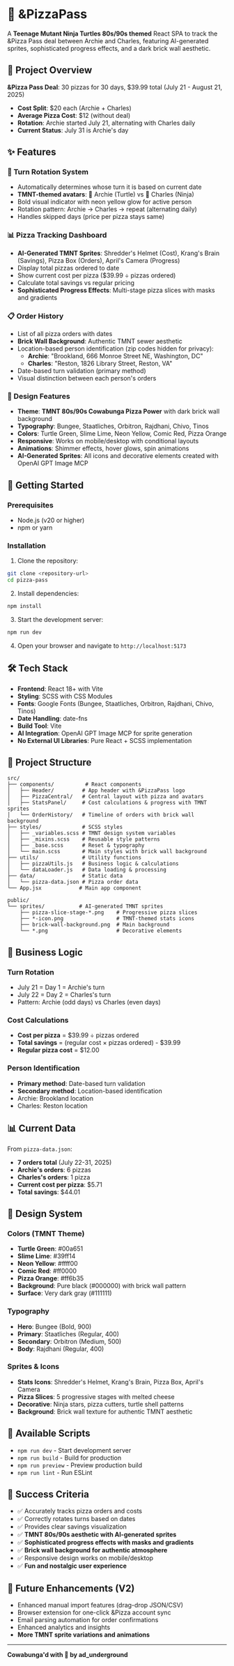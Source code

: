 # 🍕 &PizzaPass

A **Teenage Mutant Ninja Turtles 80s/90s themed** React SPA to track the &Pizza Pass deal between Archie and Charles, featuring AI-generated sprites, sophisticated progress effects, and a dark brick wall aesthetic.

## 🎯 Project Overview

**&Pizza Pass Deal**: 30 pizzas for 30 days, $39.99 total (July 21 - August 21, 2025)
- **Cost Split**: $20 each (Archie + Charles)
- **Average Pizza Cost**: $12 (without deal)
- **Rotation**: Archie started July 21, alternating with Charles daily
- **Current Status**: July 31 is Archie's day

## ✨ Features

### 🎯 Turn Rotation System
- Automatically determines whose turn it is based on current date
- **TMNT-themed avatars**: 🐢 Archie (Turtle) vs 🥷 Charles (Ninja)
- Bold visual indicator with neon yellow glow for active person
- Rotation pattern: Archie → Charles → repeat (alternating daily)
- Handles skipped days (price per pizza stays same)

### 📊 Pizza Tracking Dashboard
- **AI-Generated TMNT Sprites**: Shredder's Helmet (Cost), Krang's Brain (Savings), Pizza Box (Orders), April's Camera (Progress)
- Display total pizzas ordered to date
- Show current cost per pizza ($39.99 ÷ pizzas ordered)
- Calculate total savings vs regular pricing
- **Sophisticated Progress Effects**: Multi-stage pizza slices with masks and gradients

### 📋 Order History
- List of all pizza orders with dates
- **Brick Wall Background**: Authentic TMNT sewer aesthetic
- Location-based person identification (zip codes hidden for privacy):
  - **Archie**: "Brookland, 666 Monroe Street NE, Washington, DC"
  - **Charles**: "Reston, 1826 Library Street, Reston, VA"
- Date-based turn validation (primary method)
- Visual distinction between each person's orders

### 🎨 Design Features
- **Theme**: **TMNT 80s/90s Cowabunga Pizza Power** with dark brick wall background
- **Typography**: Bungee, Staatliches, Orbitron, Rajdhani, Chivo, Tinos
- **Colors**: Turtle Green, Slime Lime, Neon Yellow, Comic Red, Pizza Orange
- **Responsive**: Works on mobile/desktop with conditional layouts
- **Animations**: Shimmer effects, hover glows, spin animations
- **AI-Generated Sprites**: All icons and decorative elements created with OpenAI GPT Image MCP

## 🚀 Getting Started

### Prerequisites
- Node.js (v20 or higher)
- npm or yarn

### Installation

1. Clone the repository:
```bash
git clone <repository-url>
cd pizza-pass
```

2. Install dependencies:
```bash
npm install
```

3. Start the development server:
```bash
npm run dev
```

4. Open your browser and navigate to `http://localhost:5173`

## 🛠️ Tech Stack

- **Frontend**: React 18+ with Vite
- **Styling**: SCSS with CSS Modules
- **Fonts**: Google Fonts (Bungee, Staatliches, Orbitron, Rajdhani, Chivo, Tinos)
- **Date Handling**: date-fns
- **Build Tool**: Vite
- **AI Integration**: OpenAI GPT Image MCP for sprite generation
- **No External UI Libraries**: Pure React + SCSS implementation

## 📁 Project Structure

```
src/
├── components/          # React components
│   ├── Header/         # App header with &PizzaPass logo
│   ├── PizzaCentral/   # Central layout with pizza and avatars
│   ├── StatsPanel/     # Cost calculations & progress with TMNT sprites
│   └── OrderHistory/   # Timeline of orders with brick wall background
├── styles/             # SCSS styles
│   ├── _variables.scss # TMNT design system variables
│   ├── _mixins.scss    # Reusable style patterns
│   ├── _base.scss      # Reset & typography
│   └── main.scss       # Main styles with brick wall background
├── utils/              # Utility functions
│   ├── pizzaUtils.js   # Business logic & calculations
│   └── dataLoader.js   # Data loading & processing
├── data/               # Static data
│   └── pizza-data.json # Pizza order data
└── App.jsx            # Main app component

public/
└── sprites/           # AI-generated TMNT sprites
    ├── pizza-slice-stage-*.png    # Progressive pizza slices
    ├── *-icon.png                 # TMNT-themed stats icons
    ├── brick-wall-background.png  # Main background
    └── *.png                      # Decorative elements
```

## 🎯 Business Logic

### Turn Rotation
- July 21 = Day 1 = Archie's turn
- July 22 = Day 2 = Charles's turn
- Pattern: Archie (odd days) vs Charles (even days)

### Cost Calculations
- **Cost per pizza** = $39.99 ÷ pizzas ordered
- **Total savings** = (regular cost × pizzas ordered) - $39.99
- **Regular pizza cost** = $12.00

### Person Identification
- **Primary method**: Date-based turn validation
- **Secondary method**: Location-based identification
- Archie: Brookland location
- Charles: Reston location

## 📊 Current Data

From `pizza-data.json`:
- **7 orders total** (July 22-31, 2025)
- **Archie's orders**: 6 pizzas
- **Charles's orders**: 1 pizza
- **Current cost per pizza**: $5.71
- **Total savings**: $44.01

## 🎨 Design System

### Colors (TMNT Theme)
- **Turtle Green**: #00a651
- **Slime Lime**: #39ff14
- **Neon Yellow**: #ffff00
- **Comic Red**: #ff0000
- **Pizza Orange**: #ff6b35
- **Background**: Pure black (#000000) with brick wall pattern
- **Surface**: Very dark gray (#111111)

### Typography
- **Hero**: Bungee (Bold, 900)
- **Primary**: Staatliches (Regular, 400)
- **Secondary**: Orbitron (Medium, 500)
- **Body**: Rajdhani (Regular, 400)

### Sprites & Icons
- **Stats Icons**: Shredder's Helmet, Krang's Brain, Pizza Box, April's Camera
- **Pizza Slices**: 5 progressive stages with melted cheese
- **Decorative**: Ninja stars, pizza cutters, turtle shell patterns
- **Background**: Brick wall texture for authentic TMNT aesthetic

## 🚀 Available Scripts

- `npm run dev` - Start development server
- `npm run build` - Build for production
- `npm run preview` - Preview production build
- `npm run lint` - Run ESLint

## 🎯 Success Criteria

- ✅ Accurately tracks pizza orders and costs
- ✅ Correctly rotates turns based on dates
- ✅ Provides clear savings visualization
- ✅ **TMNT 80s/90s aesthetic with AI-generated sprites**
- ✅ **Sophisticated progress effects with masks and gradients**
- ✅ **Brick wall background for authentic atmosphere**
- ✅ Responsive design works on mobile/desktop
- ✅ **Fun and nostalgic user experience**

## 🔮 Future Enhancements (V2)

- Enhanced manual import features (drag-drop JSON/CSV)
- Browser extension for one-click &Pizza account sync
- Email parsing automation for order confirmations
- Enhanced analytics and insights
- **More TMNT sprite variations and animations**

---

**Cowabunga'd with 🍕 by ad_underground**
